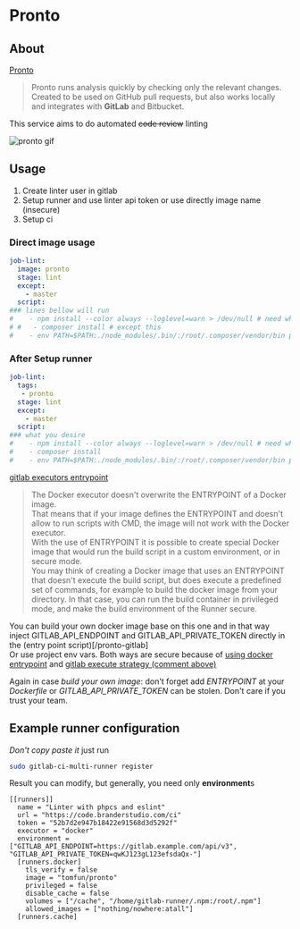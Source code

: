 # Pronto

## About
[Pronto](https://github.com/mmozuras/pronto)

> Pronto runs analysis quickly by checking only the relevant changes. 
> Created to be used on GitHub pull requests, but also works locally 
> and integrates with **GitLab** and Bitbucket.

This service aims to do automated ~~code review~~ linting

![pronto gif](https://github.com/mmozuras/pronto/raw/master/pronto.gif)

## Usage

1. Create linter user in gitlab
2. Setup runner and use linter api token or use directly image name (insecure)
3. Setup ci

### Direct image usage

```yml
job-lint:
  image: pronto
  stage: lint
  except:
    - master
  script:
### lines bellow will run
#    - npm install --color always --loglevel=warn > /dev/null # need when eslint require other libs
# #   - composer install # except this
#    - env PATH=$PATH:./node_modules/.bin/:/root/.composer/vendor/bin pronto-gitlab -c origin/master
```

### After Setup runner

```yml
job-lint:
  tags:
   - pronto
  stage: lint
  except:
    - master
  script:
### what you desire
#    - npm install --color always --loglevel=warn > /dev/null # need when eslint require other libs
#    - composer install
#    - env PATH=$PATH:./node_modules/.bin/:/root/.composer/vendor/bin pronto-gitlab -c origin/master
```

[gitlab executors entrypoint](https://gitlab.com/gitlab-org/gitlab-ci-multi-runner/blob/master/docs/executors/docker.md#the-entrypoint)
> The Docker executor doesn't overwrite the ENTRYPOINT of a Docker image.  
> That means that if your image defines the ENTRYPOINT and doesn't allow to run scripts with CMD, the image will not work with the Docker executor.  
> With the use of ENTRYPOINT it is possible to create special Docker image that would run the build script in a custom environment, or in secure mode.  
> You may think of creating a Docker image that uses an ENTRYPOINT that doesn't execute the build script, but does execute a predefined set of commands, for example to build the docker image from your directory. In that case, you can run the build container in privileged mode, and make the build environment of the Runner secure.  

You can build your own docker image base on this one and in that way inject
GITLAB_API_ENDPOINT and GITLAB_API_PRIVATE_TOKEN directly in the 
(entry point script)[/pronto-gitlab]  
Or use project env vars.
Both ways are secure because of [using docker entrypoint](https://docs.docker.com/engine/reference/builder/#/entrypoint)
 and [gitlab execute strategy (comment above)](https://gitlab.com/gitlab-org/gitlab-ci-multi-runner/blob/master/docs/executors/docker.md#the-entrypoint)

Again in case *build your own image*: don't forget add *ENTRYPOINT* at your *Dockerfile*
or *GITLAB_API_PRIVATE_TOKEN* can be stolen. Don't care if you trust your team.

## Example runner configuration

*Don't copy paste it* just run 

```bash
sudo gitlab-ci-multi-runner register
```

Result you can modify, but generally, you need only **environment**s
```
[[runners]]
  name = "Linter with phpcs and eslint"
  url = "https://code.branderstudio.com/ci"
  token = "52b7d2e947b18422e91568d3d5292f"
  executor = "docker"
  environment = ["GITLAB_API_ENDPOINT=https://gitlab.example.com/api/v3", "GITLAB_API_PRIVATE_TOKEN=qwKJ123gL123efsdaQx-"]
  [runners.docker]
    tls_verify = false
    image = "tomfun/pronto"
    privileged = false
    disable_cache = false
    volumes = ["/cache", "/home/gitlab-runner/.npm:/root/.npm"]
    allowed_images = ["nothing/nowhere:atall"]
  [runners.cache]

```